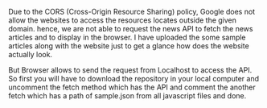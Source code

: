 Due to the CORS (Cross-Origin Resource Sharing) policy, Google does not allow the websites to access the resources locates outside the given domain. hence, we are not able to request the news API to fetch the news articles and to display in the browser. I have uploaded the some sample articles along with the website just to get a glance how does the website actually look.

But Browser allows to send the request from Localhost to access the API. So first you will have to download the repository in your local computer and uncomment the fetch method which has the API and comment the another fetch which has a path of sample.json from all javascript files and done.